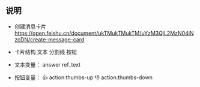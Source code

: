 ## 说明
- 创建消息卡片 https://open.feishu.cn/document/ukTMukTMukTM/uYzM3QjL2MzN04iNzcDN/create-message-card

- 卡片结构
文本
分割线
按钮

- 文本变量：
answer
ref_text

- 按钮变量：
👍 action:thumbs-up
👎 action:thumbs-down